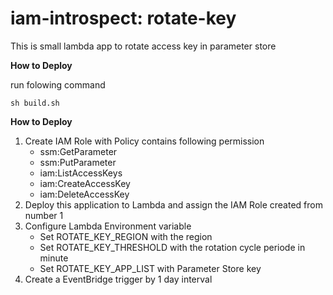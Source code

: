# iam-introspect: rotate-key
This is small lambda app to rotate access key in parameter store

**How to Deploy**

run folowing command

    sh build.sh

**How to Deploy**

1. Create IAM Role with Policy contains following permission
   - ssm:GetParameter
   - ssm:PutParameter
   - iam:ListAccessKeys
   - iam:CreateAccessKey
   - iam:DeleteAccessKey
2. Deploy this application to Lambda and assign the IAM Role created from number 1
3. Configure Lambda Environment variable
   - Set ROTATE_KEY_REGION with the region
   - Set ROTATE_KEY_THRESHOLD with the rotation cycle periode in minute
   - Set ROTATE_KEY_APP_LIST with Parameter Store key
4. Create a EventBridge trigger by 1 day interval

